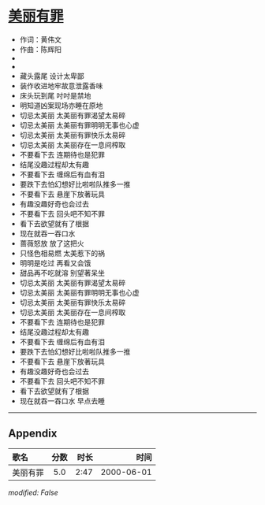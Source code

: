 # [美丽有罪](https://music.163.com/song?id=27506286)

* 作词：黄伟文
* 作曲：陈辉阳
*
*
* 藏头露尾 设计太卑鄙
* 装作收进地牢故意泄露香味
* 床头玩到尾 吋吋是禁地
* 明知道凶案现场亦睡在原地
* 切忌太美丽 太美丽有罪渴望太易碎
* 切忌太美丽 太美丽有罪明明无事也心虚
* 切忌太美丽 太美丽有罪快乐太易碎
* 切忌太美丽 太美丽存在一息间榨取
* 不要看下去 连期待也是犯罪
* 结尾没趣过程却太有趣
* 不要看下去 缠绵后有血有泪
* 要跌下去怕幻想好比啦啦队推多一推
* 不要看下去 悬崖下放著玩具
* 有趣没趣好奇也会过去
* 不要看下去 回头吧不知不罪
* 看下去欲望就有了根据
* 现在就吞一吞口水
* 蔷薇怒放 放了这把火
* 只怪色相易燃 太美惹下的祸
* 明明是吃过 再看又会饿
* 甜品再不吃就溶 别望著呆坐
* 切忌太美丽 太美丽有罪渴望太易碎
* 切忌太美丽 太美丽有罪明明无事也心虚
* 切忌太美丽 太美丽有罪快乐太易碎
* 切忌太美丽 太美丽存在一息间榨取
* 不要看下去 连期待也是犯罪
* 结尾没趣过程却太有趣
* 不要看下去 缠绵后有血有泪
* 要跌下去怕幻想好比啦啦队推多一推
* 不要看下去 悬崖下放著玩具
* 有趣没趣好奇也会过去
* 不要看下去 回头吧不知不罪
* 看下去欲望就有了根据
* 现在就吞一吞口水 早点去睡


---

## Appendix

|歌名|分数|时长|时间|
|:---|:---:|---:|---:|
|美丽有罪|5.0|2:47|2000-06-01

*modified: False*
